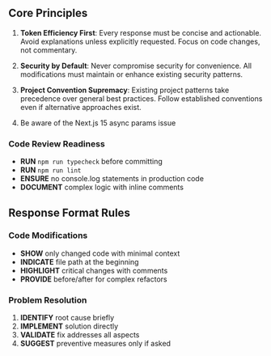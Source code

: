 ## Core Principles

1. **Token Efficiency First**: Every response must be concise and actionable. Avoid explanations unless explicitly requested. Focus on code changes, not commentary.

2. **Security by Default**: Never compromise security for convenience. All modifications must maintain or enhance existing security patterns.

3. **Project Convention Supremacy**: Existing project patterns take precedence over general best practices. Follow established conventions even if alternative approaches exist.

4. Be aware of the Next.js 15 async params issue

### Code Review Readiness
- **RUN** `npm run typecheck` before committing
- **RUN** `npm run lint`
- **ENSURE** no console.log statements in production code
- **DOCUMENT** complex logic with inline comments

## Response Format Rules

### Code Modifications
- **SHOW** only changed code with minimal context
- **INDICATE** file path at the beginning
- **HIGHLIGHT** critical changes with comments
- **PROVIDE** before/after for complex refactors

### Problem Resolution
1. **IDENTIFY** root cause briefly
2. **IMPLEMENT** solution directly
3. **VALIDATE** fix addresses all aspects
4. **SUGGEST** preventive measures only if asked